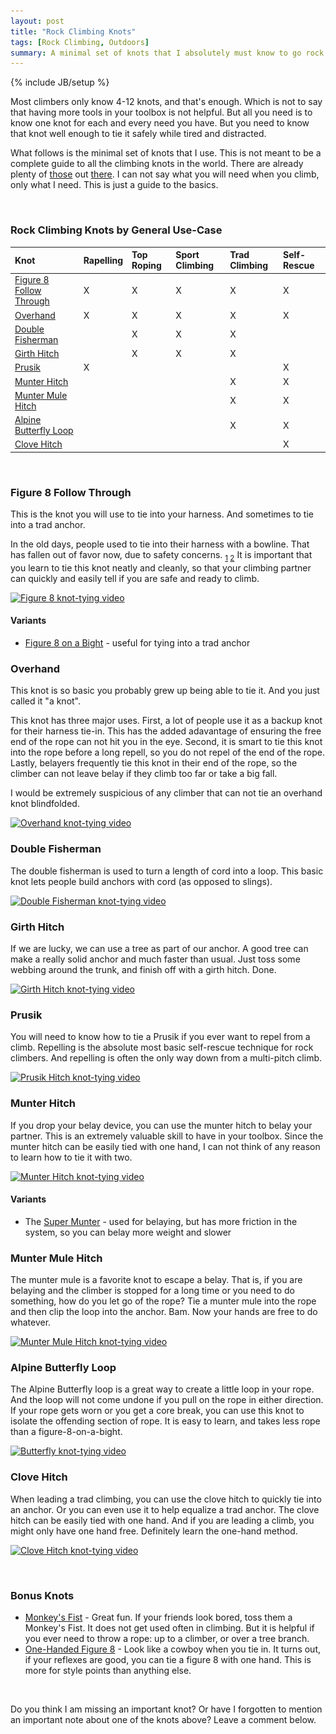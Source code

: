 ```yaml
---
layout: post
title: "Rock Climbing Knots"
tags: [Rock Climbing, Outdoors]
summary: A minimal set of knots that I absolutely must know to go rock climbing.
---
```

{% include JB/setup %}

Most climbers only know 4-12 knots, and that's enough. Which is not to say that having more tools in your toolbox is not helpful. But all you need is to know one knot for each and every need you have. But you need to know that knot well enough to tie it safely while tired and distracted.

What follows is the minimal set of knots that I use. This is not meant to be a complete guide to all the climbing knots in the world. There are already plenty of [those](https://en.wikipedia.org/wiki/List_of_climbing_knots) out [there](http://www.animatedknots.com/indexclimbing.php#ScrollPoint). I can not say what you will need when you climb, only what I need. This is just a guide to the basics.

 &nbsp;

### Rock Climbing Knots by General Use-Case

Knot | Rapelling | Top Roping | Sport Climbing | Trad Climbing | Self-Rescue
:--- | :--- | :--- | :--- | :--- | :---
[Figure 8 Follow Through](#figure8) | X | X | X | X | X
[Overhand](#overhand) | X | X | X | X | X
[Double Fisherman](#doublefisherman) |  | X | X | X | 
[Girth Hitch](#girth) |  | X | X | X | 
[Prusik](#prusik) | X |  |  |  | X
[Munter Hitch](#munter) |  |  |  | X | X
[Munter Mule Hitch](#mule) |  |  |  | X | X
[Alpine Butterfly Loop](#butterfly) |  |  |  | X | X
[Clove Hitch](#clove) |  |  |  |  | X

 &nbsp;

### <a name="figure8"></a>Figure 8 Follow Through

This is the knot you will use to tie into your harness. And sometimes to tie into a trad anchor.

In the old days, people used to tie into their harness with a bowline. That has fallen out of favor now, due to safety concerns. <sub>[1](http://www.rockandice.com/lates-news/rethinking-the-double-loop-bowline) [2](https://en.wikipedia.org/wiki/Bowline_on_a_bight#Dangers)</sub> It is important that you learn to tie this knot neatly and cleanly, so that your climbing partner can quickly and easily tell if you are safe and ready to climb.

<a href="https://youtu.be/aLopeVBb7yU?t=7" target="_blank">
<img src="/assets/images/knots/figure_8_639px.png"
srcset="/assets/images/knots/figure_8_962px.png 962w,
/assets/images/knots/figure_8_639px.png 639w,
/assets/images/knots/figure_8_420px.png 420w" 
sizes="(max-width: 38em) 100vw, 50vw"
alt="Figure 8 knot-tying video">
</a>

#### Variants

* [Figure 8 on a Bight](https://youtu.be/D8jRok7Kofw?t=13) - useful for tying into a trad anchor

### <a name="overhand"></a>Overhand

This knot is so basic you probably grew up being able to tie it. And you just called it "a knot".

This knot has three major uses. First, a lot of people use it as a backup knot for their harness tie-in. This has the added adavantage of ensuring the free end of the rope can not hit you in the eye. Second, it is smart to tie this knot into the rope before a long repell, so you do not repel of the end of the rope. Lastly, belayers frequently tie this knot in their end of the rope, so the climber can not leave belay if they climb too far or take a big fall.

I would be extremely suspicious of any climber that can not tie an overhand knot blindfolded.

<a href="https://youtu.be/I0ShGbIR0ZI?t=7" target="_blank">
<img src="/assets/images/knots/overhand_638px.png"
srcset="/assets/images/knots/overhand_960px.png 960w,
/assets/images/knots/overhand_638px.png 638w,
/assets/images/knots/overhand_420px.png 420w" 
sizes="(max-width: 38em) 100vw, 50vw"
alt="Overhand knot-tying video">
</a>

### <a name="doublefisherman"></a>Double Fisherman

The double fisherman is used to turn a length of cord into a loop. This basic knot lets people build anchors with cord (as opposed to slings).

<a href="https://youtu.be/O6oJwedcb18?t=7" target="_blank">
<img src="/assets/images/knots/double_fisherman_640px.png"
srcset="/assets/images/knots/double_fisherman_850px.png 850w,
/assets/images/knots/double_fisherman_640px.png 640w,
/assets/images/knots/double_fisherman_420px.png 420w" 
sizes="(max-width: 38em) 100vw, 50vw"
alt="Double Fisherman knot-tying video">
</a>

### <a name="girth"></a>Girth Hitch

If we are lucky, we can use a tree as part of our anchor. A good tree can make a really solid anchor and much faster than usual. Just toss some webbing around the trunk, and finish off with a girth hitch. Done.

<a href="https://youtu.be/blP6BL05Q34?t=7" target="_blank">
<img src="/assets/images/knots/girth_hitch_638px.png"
srcset="/assets/images/knots/girth_hitch_1279px.png 1279w,
/assets/images/knots/girth_hitch_968px.png 960w,
/assets/images/knots/girth_hitch_638px.png 638w,
/assets/images/knots/girth_hitch_420px.png 420w" 
sizes="(max-width: 38em) 100vw, 50vw"
alt="Girth Hitch knot-tying video">
</a>

### <a name="prusik"></a>Prusik

You will need to know how to tie a Prusik if you ever want to repel from a climb. Repelling is the absolute most basic self-rescue technique for rock climbers. And repelling is often the only way down from a multi-pitch climb.

<a href="https://youtu.be/CP7iAF_YU7A?t=7" target="_blank">
<img src="/assets/images/knots/prusik_639px.png"
srcset="/assets/images/knots/prusik_1281px.png 1281w,
/assets/images/knots/prusik_959px.png 959w,
/assets/images/knots/prusik_639px.png 639w" 
sizes="(max-width: 38em) 100vw, 50vw"
alt="Prusik Hitch knot-tying video">
</a>

### <a name="munter"></a>Munter Hitch

If you drop your belay device, you can use the munter hitch to belay your partner. This is an extremely valuable skill to have in your toolbox. Since the munter hitch can be easily tied with one hand, I can not think of any reason to learn how to tie it with two.

<a href="https://youtu.be/pO9ksZ3fGDY?t=49" target="_blank">
<img src="/assets/images/knots/munter_638px.png"
srcset="/assets/images/knots/munter_1279px.png 1279w,
/assets/images/knots/munter_960px.png 960w,
/assets/images/knots/munter_638px.png 638w" 
sizes="(max-width: 38em) 100vw, 50vw"
alt="Munter Hitch knot-tying video">
</a>

#### Variants

* The [Super Munter](https://youtu.be/OLaEmPs7tac?t=7) - used for belaying, but has more friction in the system, so you can belay more weight and slower

### <a name="mule"></a>Munter Mule Hitch

The munter mule is a favorite knot to escape a belay. That is, if you are belaying and the climber is stopped for a long time or you need to do something, how do you let go of the rope? Tie a munter mule into the rope and then clip the loop into the anchor. Bam. Now your hands are free to do whatever.

<a href="https://youtu.be/IslYcjJ-htI?t=7" target="_blank">
<img src="/assets/images/knots/munter_mule_638px.png"
srcset="/assets/images/knots/munter_mule_1280px.png 1280w,
/assets/images/knots/munter_mule_959px.png 959w,
/assets/images/knots/munter_mule_638px.png 638w" 
sizes="(max-width: 38em) 100vw, 50vw"
alt="Munter Mule Hitch knot-tying video">
</a>

### <a name="butterfly"></a>Alpine Butterfly Loop

The Alpine Butterfly loop is a great way to create a little loop in your rope. And the loop will not come undone if you pull on the rope in either direction. If your rope gets worn or you get a core break, you can use this knot to isolate the offending section of rope. It is easy to learn, and takes less rope than a figure-8-on-a-bight.

<a href="https://youtu.be/gX1dWKg6Ttc?t=7" target="_blank">
<img src="/assets/images/knots/butterfly_639px.png"
srcset="/assets/images/knots/butterfly_1280px.png 1280w,
/assets/images/knots/butterfly_853px.png 853w,
/assets/images/knots/butterfly_639px.png 639w,
/assets/images/knots/butterfly_420px.png 420w" 
sizes="(max-width: 38em) 100vw, 50vw"
alt="Butterfly knot-tying video">
</a>

### <a name="clove"></a>Clove Hitch

When leading a trad climbing, you can use the clove hitch to quickly tie into an anchor. Or you can even use it to help equalize a trad anchor. The clove hitch can be easily tied with one hand. And if you are leading a climb, you might only have one hand free. Definitely learn the one-hand method.

<a href="https://youtu.be/pO9ksZ3fGDY?t=8" target="_blank">
<img src="/assets/images/knots/clove_hitch_640px.png"
srcset="/assets/images/knots/clove_hitch_1280px.png 1280w,
/assets/images/knots/clove_hitch_850px.png 850w,
/assets/images/knots/clove_hitch_640px.png 640w,
/assets/images/knots/clove_hitch_420px.png 420w" 
sizes="(max-width: 38em) 100vw, 50vw"
alt="Clove Hitch knot-tying video">
</a>

 &nbsp;

### Bonus Knots

* [Monkey's Fist](https://youtu.be/gp9w-T2d_NY?t=7) - Great fun. If your friends look bored, toss them a Monkey's Fist. It does not get used often in climbing. But it is helpful if you ever need to throw a rope: up to a climber, or over a tree branch.
* [One-Handed Figure 8](https://youtu.be/-iE8WG33xJY?t=1) - Look like a cowboy when you tie in. It turns out, if your reflexes are good, you can tie a figure 8 with one hand. This is more for style points than anything else.

 &nbsp;

Do you think I am missing an important knot? Or have I forgotten to mention an important note about one of the knots above? Leave a comment below.
